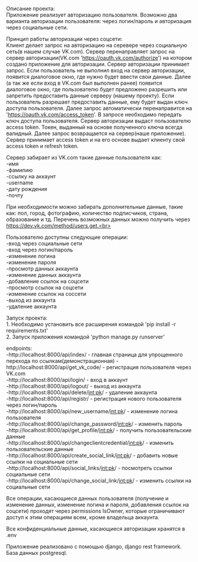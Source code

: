 Описание проекта:<br>
    Приложение реализует авторизацию пользователя. Возможно два варианта авторизации пользователя: через логин/пароль и  авторизация через социальные сети.

Принцип работы авторизации через соцсети:<br>
    Клиент делает запрос на авторизацию на серевере через социальную сеть(в нашем случае VK.com). Сервер перенаправляет запрос на сервер авторизации(VK.com 'https://oauth.vk.com/authorize') на котором создано приложение для авторизации. Сервер авторизации принимает запрос. Если пользователь не выполнил вход на сервер авторизации, появится диалоговое окно, где нужно будет ввести свои данные. Далее (а так же если вход в VK.com был выполнен ранее) появится диалоговое окно, где пользователю будет предложено разрешить или запретить предоставить данные серверу (нашему проекту). Если пользователь разрешает предоставить данные, ему будет выдан ключ доступа пользователя. Далее запрос автоматически перенаправится на 'https://oauth.vk.com/access_token'. В запросе необходимо передать ключ доступа пользователя. Сервер авторизации выдаст пользователю access token. Токен, выданный на основе полученного ключа всегда валидный. Далее запрос возвращается на сервер(наше приложение). Сервер принимает access token и на его основе выдает клиенту свой access token и refresh token. 

Сервер забирает из VK.com такие данные пользователя как:<br>
    -имя<br>
    -фамилию<br>
    -ссылку на аккаунт<br>
    -username<br>
    -дату рождения<br>
    -почту<br>
    
При необходимости можно забирать дополнительные данные, такие как: пол, город, фотографию, количество подписчиков, страна, образование и тд. Перечень возможных данных можно получить через https://dev.vk.com/method/users.get.<br>

Пользователю доступны следующие операции:<br>
    -вход через социальные сети<br>
    -вход через логин/пароль<br>
    -изменение логина<br>
    -изменение пароля<br>
    -просмотр данных аккаунта<br>
    -изменение данных аккаунта<br>
    -добавление ссылок на соцсети<br>
    -просмотр ссылок на соцсети<br>
    -изменение ссылок на соссети<br>
    -выход из аккаунта<br>
    -удаление аккаунта<br>

Запуск проекта:<br>
    1. Необходимо установить все расширения командой 'pip install -r requirements.txt'<br>
    2.  Запуск приложения командой 'python manage.py runserver'<br>


endpoints:<br>
    -http://localhost:8000/api/index/ - главная страница для упрощенного перехода по ссылкам(демонстрационная)
    -http://localhost:8000/api/get_vk_code/ - регистрация пользователя через VK.com<br>
    -http://localhost:8000/api/login/ - вход в аккаунт<br>
    -http://localhost:8000/api/logout/ - выход из аккаунта<br>
    -http://localhost:8000/api/delete/<int:pk>/ - удаление аккаунта<br>
    -http://localhost:8000/api/registr/ - регистрация нового пользователя через логин/пароль<br>
    -http://localhost:8000/api/new_username/<int:pk>/ - изменение логина пользователя<br>
    -http://localhost:8000/api/change_password/<int:pk>/ - изменить пароль<br>
    -http://localhost:8000/api/get_profile/<int:pk>/ - получить пользовательские данные<br>
    -http://localhost:8000/api/changeclientcredential/<int:pk>/ - изменить пользовательские данные<br>
    -http://localhost:8000/api/create_social_link/<int:pk>/ - добавить новые ссылки на социальные сети<br>
    -http://localhost:8000/api/social_links/<int:pk>/ - посмотреть ссылки социальные сети<br>
    -http://localhost:8000/api/change_social_link/<int:pk>/ - изменить ссылки на социальные сети<br>


Все операции, касающиеся данных пользователя (получение и изменение данных, изменение логина и пароля, добавления ссылок на соцсети) проходят через permissions IsOwner, которые ограничивают доступ к этим операциям всем, кроме владельца аккаунта.

Все конфиденциальные данные, касающиеся авторизации хранятся в .env

Приложение реализовано с помощью django, django rest framework. База данных postgresql.